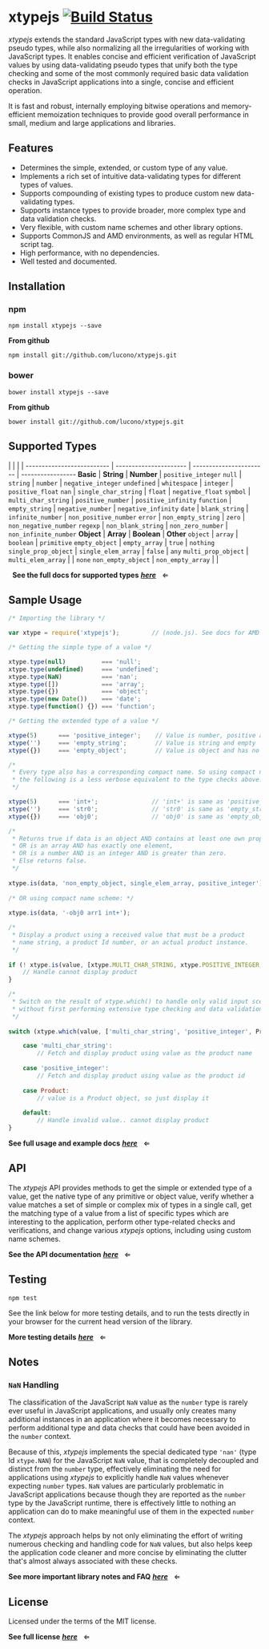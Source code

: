 # xtypejs [![Build Status](https://travis-ci.org/lucono/xtypejs.svg?branch=master)](https://travis-ci.org/lucono/xtypejs)

*xtypejs* extends the standard JavaScript types with new data-validating pseudo types, while also normalizing all the irregularities of working with JavaScript types. It enables concise and efficient verification of JavaScript values by using data-validating pseudo types that unify both the type checking and some of the most commonly required basic data validation checks in JavaScript applications into a single, concise and efficient operation.

It is fast and robust, internally employing bitwise operations and memory-efficient memoization techniques to provide good overall performance in small, medium and large applications and libraries.

## Features

* Determines the simple, extended, or custom type of any value.
* Implements a rich set of intuitive data-validating types for different types of values.
* Supports compounding of existing types to produce custom new data-validating types.
* Supports instance types to provide broader, more complex type and data validation checks. 
* Very flexible, with custom name schemes and other library options.
* Supports CommonJS and AMD environments, as well as regular HTML script tag.
* High performance, with no dependencies.
* Well tested and documented.


## Installation

### npm

```
npm install xtypejs --save
```

**From github**

```
npm install git://github.com/lucono/xtypejs.git
```

### bower

```
bower install xtypejs --save
```
  
**From github**

```
bower install git://github.com/lucono/xtypejs.git
```


## Supported Types
  
 | | | |
-------------------------- | ---------------------- | ----------------------- | -----------------
**Basic**                  | **String**             | **Number**              | `positive_integer`
`null`                     | `string`               | `number`                | `negative_integer`
`undefined`                | `whitespace`           | `integer`               | `positive_float`
`nan`                      | `single_char_string`   | `float`                 | `negative_float`
`symbol`                   | `multi_char_string`    | `positive_number`       | `positive_infinity`
`function`                 | `empty_string`         | `negative_number`       | `negative_infinity`
`date`                     | `blank_string`         | `infinite_number`       | `non_positive_number`
`error`                    | `non_empty_string`     | `zero`                  | `non_negative_number`
`regexp`                   | `non_blank_string`     | `non_zero_number`       | `non_infinite_number`
**Object**                 | **Array**              | **Boolean**             | **Other**
`object`                   | `array`                | `boolean`               | `primitive`
`empty_object`             | `empty_array`          | `true`                  | `nothing`
`single_prop_object`       | `single_elem_array`    | `false`                 | `any`
`multi_prop_object`        | `multi_elem_array`     |                         | `none`
`non_empty_object`         | `non_empty_array`      |                         |   
         
  
  &nbsp;
**See the full docs for supported types** ***[here](https://github.com/lucono/xtypejs/blob/master/docs/SupportedTypes.md)*** &nbsp; &lArr;


## Sample Usage

```js
/* Importing the library */

var xtype = require('xtypejs');         // (node.js). See docs for AMD and others.
```

```js
/* Getting the simple type of a value */

xtype.type(null)          === 'null';
xtype.type(undefined)     === 'undefined';
xtype.type(NaN)           === 'nan';
xtype.type([])            === 'array';
xtype.type({})            === 'object';
xtype.type(new Date())    === 'date';
xtype.type(function() {}) === 'function';
```

```js
/* Getting the extended type of a value */

xtype(5)      === 'positive_integer';    // Value is number, positive and integer
xtype('')     === 'empty_string';        // Value is string and empty
xtype({})     === 'empty_object';        // Value is object and has no properties

/*
 * Every type also has a corresponding compact name. So using compact names,
 * the following is a less verbose equivalent to the type checks above:
 */

xtype(5)      === 'int+';               // 'int+' is same as 'positive_integer'
xtype('')     === 'str0';               // 'str0' is same as 'empty_string'
xtype({})     === 'obj0';               // 'obj0' is same as 'empty_object'
```

```js
/*
 * Returns true if data is an object AND contains at least one own property,
 * OR is an array AND has exactly one element, 
 * OR is a number AND is an integer AND is greater than zero.
 * Else returns false.
 */
    
xtype.is(data, 'non_empty_object, single_elem_array, positive_integer');
    
/* OR using compact name scheme: */
    
xtype.is(data, '-obj0 arr1 int+');

/*
 * Display a product using a received value that must be a product
 * name string, a product Id number, or an actual product instance.
 */
    
if (! xtype.is(value, [xtype.MULTI_CHAR_STRING, xtype.POSITIVE_INTEGER, Product])) {
    // Handle cannot display product
}
```

```js
/*
 * Switch on the result of xtype.which() to handle only valid input scenarios
 * without first performing extensive type checking and data validations.
 */
  
switch (xtype.which(value, ['multi_char_string', 'positive_integer', Product])) {

    case 'multi_char_string':
        // Fetch and display product using value as the product name
        
    case 'positive_integer':
        // Fetch and display product using value as the product id
        
    case Product:
        // value is a Product object, so just display it
        
    default:
        // Handle invalid value.. cannot display product
}
```
  
**See full usage and example docs** ***[here](https://github.com/lucono/xtypejs/blob/master/docs/Usage.md)*** &nbsp; &lArr;


## API

The *xtypejs* API provides methods to get the simple or extended type of a value, get the native type of any primitive or object value, verify whether a value matches a set of simple or complex mix of types in a single call, get the matching type of a value from a list of specific types which are interesting to the application, perform other type-related checks and verifications, and change various *xtypejs* options, including using custom name schemes.
  
**See the API documentation** ***[here](https://github.com/lucono/xtypejs/blob/master/docs/API.md)*** &nbsp; &lArr;


## Testing
  
```
npm test
```

See the link below for more testing details, and to run the tests directly in your browser for the current head version of the library.
  
**More testing details** ***[here](//github.com/lucono/xtypejs/tree/master/test)*** &nbsp; &lArr;


## Notes

### `NaN` Handling
  
The classification of the JavaScript `NaN` value as the `number` type is rarely ever useful in JavaScript applications, and usually only creates many additional instances in an application where it becomes necessary to perform additional type and data checks that could have been avoided in the `number` context.

Because of this, *xtypejs* implements the special dedicated type `'nan'` (type Id `xtype.NAN`) for the JavaScript `NaN` value, that is completely decoupled and distinct from the `number` type, effectively eliminating the need for applications using *xtypejs* to explicitly handle `NaN` values whenever expecting `number` types. `NaN` values are particularly problematic in JavaScript applications because though they are reported as the `number` type by the JavaScript runtime, there is effectively little to nothing an application can do to make meaningful use of them in the expected `number` context.

The *xtypejs* approach helps by not only eliminating the effort of writing numerous checking and handling code for `NaN` values, but also helps keep the application code cleaner and more concise by eliminating the clutter that's almost always associated with these checks.
  
**See more important library notes and FAQ** ***[here](https://github.com/lucono/xtypejs/blob/master/docs/NotesFaq.md)*** &nbsp; &lArr;


## License

Licensed under the terms of the MIT license.

**See full license** ***[here](https://github.com/lucono/xtypejs/blob/master/LICENSE)*** &nbsp; &lArr;
